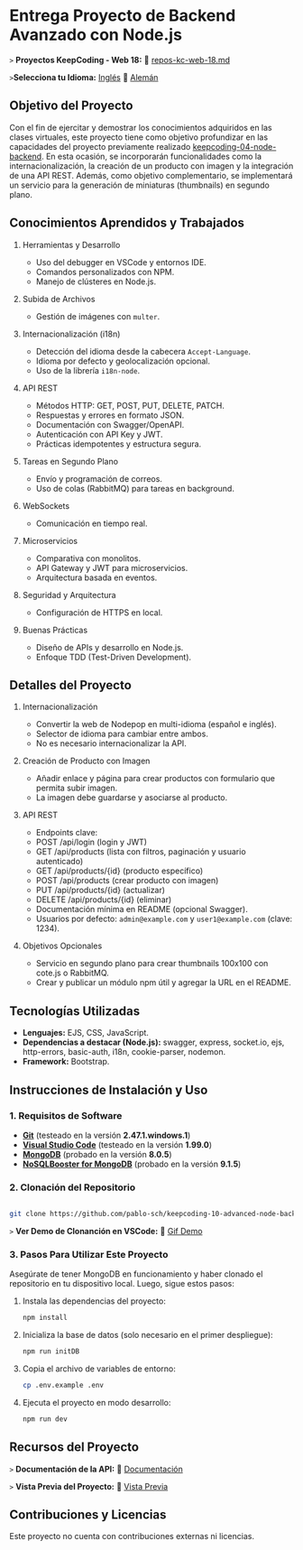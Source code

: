 # Entrega Proyecto de Backend Avanzado con Node.js

`>` **Proyectos KeepCoding - Web 18:** 📁 [repos-kc-web-18.md](https://github.com/pablo-sch/pablo-sch/blob/main/docs/repos-kc-web-18.md)

`>`**Selecciona tu Idioma:** [Inglés](README.md) 🔄 [Alemán](README.de.md)

<!-- ------------------------------------------------------------------------------------------- -->

## Objetivo del Proyecto

Con el fin de ejercitar y demostrar los conocimientos adquiridos en las clases virtuales, este proyecto tiene como objetivo profundizar en las capacidades del proyecto previamente realizado [keepcoding-04-node-backend](https://github.com/pablo-sch/keepcoding-04-node-backend.git). En esta ocasión, se incorporarán funcionalidades como la internacionalización, la creación de un producto con imagen y la integración de una API REST. Además, como objetivo complementario, se implementará un servicio para la generación de miniaturas (thumbnails) en segundo plano.

<!-- ------------------------------------------------------------------------------------------- -->

## Conocimientos Aprendidos y Trabajados

1. Herramientas y Desarrollo

   - Uso del debugger en VSCode y entornos IDE.
   - Comandos personalizados con NPM.
   - Manejo de clústeres en Node.js.

2. Subida de Archivos

   - Gestión de imágenes con `multer`.

3. Internacionalización (i18n)

   - Detección del idioma desde la cabecera `Accept-Language`.
   - Idioma por defecto y geolocalización opcional.
   - Uso de la librería `i18n-node`.

4. API REST

   - Métodos HTTP: GET, POST, PUT, DELETE, PATCH.
   - Respuestas y errores en formato JSON.
   - Documentación con Swagger/OpenAPI.
   - Autenticación con API Key y JWT.
   - Prácticas idempotentes y estructura segura.

5. Tareas en Segundo Plano

   - Envío y programación de correos.
   - Uso de colas (RabbitMQ) para tareas en background.

6. WebSockets

   - Comunicación en tiempo real.

7. Microservicios

   - Comparativa con monolitos.
   - API Gateway y JWT para microservicios.
   - Arquitectura basada en eventos.

8. Seguridad y Arquitectura

   - Configuración de HTTPS en local.

9. Buenas Prácticas

   - Diseño de APIs y desarrollo en Node.js.
   - Enfoque TDD (Test-Driven Development).

<!-- ------------------------------------------------------------------------------------------- -->

## Detalles del Proyecto

1. Internacionalización

   - Convertir la web de Nodepop en multi-idioma (español e inglés).
   - Selector de idioma para cambiar entre ambos.
   - No es necesario internacionalizar la API.

2. Creación de Producto con Imagen

   - Añadir enlace y página para crear productos con formulario que permita subir imagen.
   - La imagen debe guardarse y asociarse al producto.

3. API REST

   - Endpoints clave:
   - POST /api/login (login y JWT)
   - GET /api/products (lista con filtros, paginación y usuario autenticado)
   - GET /api/products/{id} (producto específico)
   - POST /api/products (crear producto con imagen)
   - PUT /api/products/{id} (actualizar)
   - DELETE /api/products/{id} (eliminar)
   - Documentación mínima en README (opcional Swagger).
   - Usuarios por defecto: `admin@example.com` y `user1@example.com` (clave: 1234).

4. Objetivos Opcionales

   - Servicio en segundo plano para crear thumbnails 100x100 con cote.js o RabbitMQ.
   - Crear y publicar un módulo npm útil y agregar la URL en el README.

<!-- ------------------------------------------------------------------------------------------- -->

## Tecnologías Utilizadas

- **Lenguajes:** EJS, CSS, JavaScript.
- **Dependencias a destacar (Node.js):** swagger, express, socket.io, ejs, http-errors, basic-auth, i18n, cookie-parser, nodemon.
- **Framework:** Bootstrap.

<!-- ------------------------------------------------------------------------------------------- -->

## Instrucciones de Instalación y Uso

### 1. Requisitos de Software

- **[Git](https://git-scm.com/downloads)** (testeado en la versión **2.47.1.windows.1**)
- **[Visual Studio Code](https://code.visualstudio.com/)** (testeado en la versión **1.99.0**)
- **[MongoDB](https://www.mongodb.com/try/download/community)** (probado en la versión **8.0.5**)
- **[NoSQLBooster for MongoDB](https://nosqlbooster.com/downloads)** (probado en la versión **9.1.5**)

### 2. Clonación del Repositorio

```bash

git clone https://github.com/pablo-sch/keepcoding-10-advanced-node-backend.git
```

`>` **Ver Demo de Clonanción en VSCode:** 🎥 [Gif Demo](https://github.com/pablo-sch/pablo-sch/blob/main/etc/clone-tutorial.gif)

### 3. Pasos Para Utilizar Este Proyecto

Asegúrate de tener MongoDB en funcionamiento y haber clonado el repositorio en tu dispositivo local.
Luego, sigue estos pasos:

1. Instala las dependencias del proyecto:

   ```sh
   npm install
   ```

2. Inicializa la base de datos (solo necesario en el primer despliegue):

   ```sh
   npm run initDB
   ```

3. Copia el archivo de variables de entorno:

   ```sh
   cp .env.example .env
   ```

4. Ejecuta el proyecto en modo desarrollo:

   ```sh
   npm run dev
   ```

<!-- ------------------------------------------------------------------------------------------- -->

## Recursos del Proyecto

`>` **Documentación de la API:** 📄 [Documentación](api-doc.md)

`>` **Vista Previa del Proyecto:** 👀 [Vista Previa](demo.md)

<!-- ------------------------------------------------------------------------------------------- -->

## Contribuciones y Licencias

Este proyecto no cuenta con contribuciones externas ni licencias.
